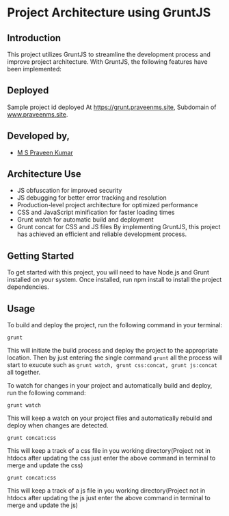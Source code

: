 
# Project Architecture using GruntJS
## Introduction

This project utilizes GruntJS to streamline the development process and improve project architecture. With GruntJS, the following features have been implemented:

## Deployed

Sample project id deployed At https://grunt.praveenms.site, Subdomain of www.praveenms.site.

## Developed by, 

- [M S Praveen Kumar](https://www.praveenms.site)

## Architecture Use
- JS obfuscation for improved security
- JS debugging for better error tracking and resolution
- Production-level project architecture for optimized performance
- CSS and JavaScript minification for faster loading times
- Grunt watch for automatic build and deployment
- Grunt concat for CSS and JS files
By implementing GruntJS, this project has achieved an efficient and reliable development process.

## Getting Started
To get started with this project, you will need to have Node.js and Grunt installed on your system. Once installed, run npm install to install the project dependencies.

## Usage
To build and deploy the project, run the following command in your terminal:

```
grunt
```
This will initiate the build process and deploy the project to the appropriate location. Then by just entering the single command ```grunt``` all the process will start to exucute such as ```grunt watch, grunt css:concat, grunt js:concat``` all together.

To watch for changes in your project and automatically build and deploy, run the following command:

```
grunt watch
```
This will keep a watch on your project files and automatically rebuild and deploy when changes are detected.


```
grunt concat:css
```
This will keep a track of a css file in you working directory(Project not in htdocs after updating the css just enter the above command in terminal to merge and update the css)

```
grunt concat:css
```
This will keep a track of a js file in you working directory(Project not in htdocs after updating the js just enter the above command in terminal to merge and update the js)
